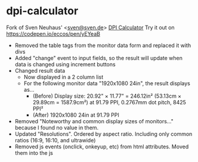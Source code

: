 # dpi-calculator
Fork of Sven Neuhaus' \<sven@sven.de\> [DPI Calculator](https://www.sven.de/dpi/)
Try it out on https://codepen.io/eccos/pen/yEYeaB

+ Removed the table tags from the monitor data form and replaced it with divs
+ Added "change" event to input fields, so the result will update when data is changed using increment buttons
+ Changed result data
  + Now displayed in a 2 column list
  + For the following monitor data "1920x1080 24in", the result displays as...
    + (Before) Display size: 20.92" × 11.77" = 246.12in² (53.13cm × 29.89cm = 1587.9cm²) at 91.79 PPI, 0.2767mm dot pitch, 8425 PPI²
    + (After) 1920x1080 24in at 91.79 PPI
+ Removed "Noteworthy and common display sizes of monitors..." because I found no value in them.
+ Updated "Resolutions". Ordered by aspect ratio. Including only common ratios (16:9, 16:10, and ultrawide)
+ Removed js events (onclick, onkeyup, etc) from html attributes. Moved them into the js

